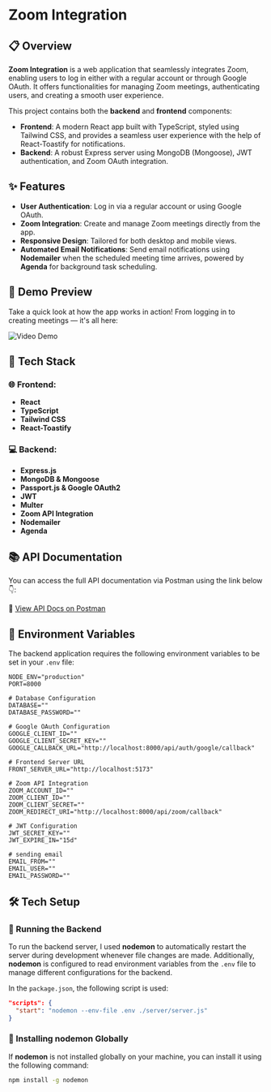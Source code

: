 # Zoom Integration

## 📋 Overview

**Zoom Integration** is a web application that seamlessly integrates Zoom, enabling users to log in either with a regular account or through Google OAuth. It offers functionalities for managing Zoom meetings, authenticating users, and creating a smooth user experience.

This project contains both the **backend** and **frontend** components:

- **Frontend**: A modern React app built with TypeScript, styled using Tailwind CSS, and provides a seamless user experience with the help of React-Toastify for notifications.
- **Backend**: A robust Express server using MongoDB (Mongoose), JWT authentication, and Zoom OAuth integration.

## ✨ Features

- **User Authentication**: Log in via a regular account or using Google OAuth.
- **Zoom Integration**: Create and manage Zoom meetings directly from the app.
- **Responsive Design**: Tailored for both desktop and mobile views.
- **Automated Email Notifications**: Send email notifications using **Nodemailer** when the scheduled meeting time arrives, powered by **Agenda** for background task scheduling.

## 🎥 Demo Preview

Take a quick look at how the app works in action! From logging in to creating meetings — it's all here:

![Video Demo](./assets/Demo.gif)

## 📌 Tech Stack

### 🌐 Frontend:

- **React**
- **TypeScript**
- **Tailwind CSS**
- **React-Toastify**

### 💻 Backend:

- **Express.js**
- **MongoDB & Mongoose**
- **Passport.js & Google OAuth2**
- **JWT**
- **Multer**
- **Zoom API Integration**
- **Nodemailer**
- **Agenda**

## 📚 API Documentation

You can access the full API documentation via Postman using the link below 👇:

🔗 [View API Docs on Postman](https://documenter.getpostman.com/view/39898064/2sB2cU9hVn)

## 🧪 Environment Variables

The backend application requires the following environment variables to be set in your `.env` file:

```env
NODE_ENV="production"
PORT=8000

# Database Configuration
DATABASE=""
DATABASE_PASSWORD=""

# Google OAuth Configuration
GOOGLE_CLIENT_ID=""
GOOGLE_CLIENT_SECRET_KEY=""
GOOGLE_CALLBACK_URL="http://localhost:8000/api/auth/google/callback"

# Frontend Server URL
FRONT_SERVER_URL="http://localhost:5173"

# Zoom API Integration
ZOOM_ACCOUNT_ID=""
ZOOM_CLIENT_ID=""
ZOOM_CLIENT_SECRET=""
ZOOM_REDIRECT_URI="http://localhost:8000/api/zoom/callback"

# JWT Configuration
JWT_SECRET_KEY=""
JWT_EXPIRE_IN="15d"

# sending email
EMAIL_FROM=""
EMAIL_USER=""
EMAIL_PASSWORD=""

```

## 🛠 Tech Setup

### 🚀 Running the Backend

To run the backend server, I used **nodemon** to automatically restart the server during development whenever file changes are made. Additionally, **nodemon** is configured to read environment variables from the `.env` file to manage different configurations for the backend.

In the `package.json`, the following script is used:

```json
"scripts": {
  "start": "nodemon --env-file .env ./server/server.js"
}
```

### 🔧 Installing **nodemon** Globally

If **nodemon** is not installed globally on your machine, you can install it using the following command:

```bash
npm install -g nodemon
```
